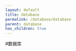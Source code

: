 ```yaml
---
layout: default
title: database
permalink: /database/database
parent: database
has_children: true
---
```


#数据库